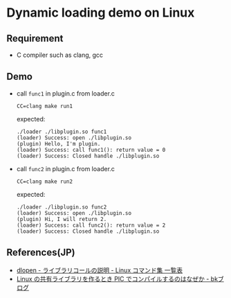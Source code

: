 # Dynamic loading demo on Linux

## Requirement
- C compiler such as clang, gcc

## Demo
- call `func1` in plugin.c from loader.c
	```shell
	CC=clang make run1
	```
	expected:
	```
	./loader ./libplugin.so func1
	(loader) Success: open ./libplugin.so
	(plugin) Hello, I'm plugin.
	(loader) Success: call func1(): return value = 0
	(loader) Success: Closed handle ./libplugin.so
	```

- call `func2` in plugin.c from loader.c
	```shell
	CC=clang make run2
	```
	expected:
	```
	./loader ./libplugin.so func2
	(loader) Success: open ./libplugin.so
	(plugin) Hi, I will return 2.
	(loader) Success: call func2(): return value = 2
	(loader) Success: Closed handle ./libplugin.so
	```

## References(JP)
- [dlopen - ライブラリコールの説明 - Linux コマンド集 一覧表](https://kazmax.zpp.jp/cmd/d/dlopen.3.html)
- [Linux の共有ライブラリを作るとき PIC でコンパイルするのはなぜか - bkブログ](http://0xcc.net/blog/archives/000107.html)

